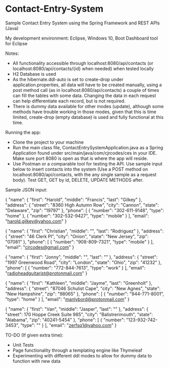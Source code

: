 # Contact-Entry-System
Sample Contact Entry System using the Spring Framework and REST APIs (Java)

My development environment: Eclipse, Windows 10, Boot Dashboard tool for Eclipse

Notes:
- All functionality accessible through localhost:8080/api/contacts (or localhost:8080/api/contacts/{id} when needed) when tested locally
- H2 Database is used
- As the hibernate.ddl-auto is set to create-drop under application.properties, all data will have to be created manually, using a post method call (as in localhost:8080/api/contacts) a couple of times can fill the tables with some data. Changing the data in each request can help differentiate each record, but is not required. 
- There is dummy data available for other modes (update), although some methods have trouble working in those modes, given that this is time limited, create-drop (empty database) is used and fully functional at this time.

Running the app:
- Clone the project to your machine
- Run the main class file, ContactEntrySystemApplication.java as a Spring Application found under src/main/java/com/cjrcodes/ces in your IDE. Make sure port 8080 is open as that is where the app will reside.
- Use Postman or a comparable tool for testing the API. Use sample input below to insert contacts into the system (Use a POST method on localhost:8080/api/contacts, with the any single sample as a request body). Test GET, GET by id, DELETE, UPDATE METHODS after.

Sample JSON input:

{
"name": {
"first": "Harold",
"middle": "Francis",
"last": "Gilkey"
},
"address": {
"street": "8360 High Autumn Row",
"city": "Cannon",
"state": "Delaware",
"zip": "19797"
},
"phone": [
{
"number": "302-611-9148",
"type": "home"
},
{
"number": "302-532-9427",
"type": "mobile"
}
],
"email": "harold.gilkey@yahoo.com"
}

{ "name": { "first": "Christian", "middle": "", "last": "Rodriguez" }, "address": { "street": "46 Clerk Pl", "city": "Onion", "state": "New Jersey", "zip": "07081" }, "phone": [ { "number": "908-809-7321", "type": "mobile" } ], "email": "cjrcodes@gmail.com" }

{ "name": { "first": "Jonny", "middle": "", "last": "" }, "address": { "street": "1997 Greenwood Road", "city": "London", "state": "Ohio", "zip": "41232" }, "phone": [ { "number": "772-844-7613", "type": "work" } ], "email": "radioheadguitarist@protonmail.com" }

{ "name": { "first": "Kathleen", "middle": "Jayme", "last": "Greenholt" }, "address": { "street": "87046 Schulist Cape", "city": "New Agnes", "state": "New Hampshire", "zip": "98065" }, "phone": [ { "number": "944-771-8001", "type": "home" } ], "email": "manlybord@protonmail.com" }

{ "name": { "first": "Van", "middle": "Jasper", "last": "" }, "address": { "street": 170 Hoppe Creek Suite 985", "city": "Balistrerimouth", "state": "Alabama", "zip": "40241-5454" }, "phone": [ { "number": "123-932-742-3453", "type": "" } ], "email": "zerfsq1@yahoo.com" }

TO-DO (If given extra time):
- Unit Tests
- Page functionality through a templating engine like Thymeleaf
- Experimenting with different ddl modes to allow for dummy data to function with new data
